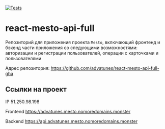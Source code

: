 [![Tests](https://github.com/yandex-praktikum/react-mesto-api-full-gha/actions/workflows/tests.yml/badge.svg)](https://github.com/yandex-praktikum/react-mesto-api-full-gha/actions/workflows/tests.yml)
# react-mesto-api-full
Репозиторий для приложения проекта `Mesto`, включающий фронтенд и бэкенд части приложения со следующими возможностями: авторизации и регистрации пользователей, операции с карточками и пользователями

Адрес репозитория: https://github.com/advatunes/react-mesto-api-full-gha

## Ссылки на проект

IP 51.250.98.198

Frontend https://advatunes.mesto.nomoredomains.monster

Backend https://api.advatunes.mesto.nomoredomains.monster
